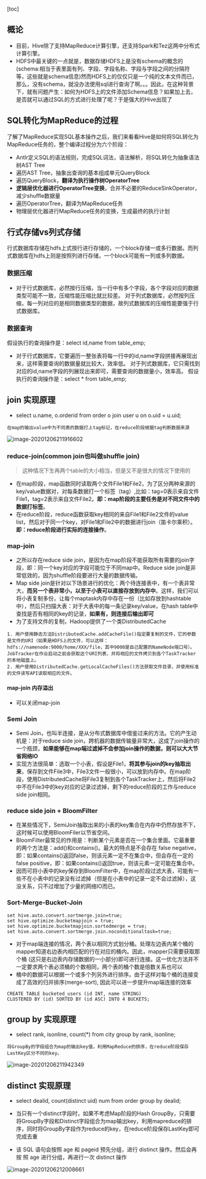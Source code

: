 [toc]
## 概论
-  目前，Hive除了支持MapReduce计算引擎，还支持Spark和Tez这两中分布式计算引擎。
-  HDFS中最关键的一点就是，数据存储HDFS上是没有schema的概念的(schema:相当于表里面有列、字段、字段名称、字段与字段之间的分隔符等，这些就是schema信息)然而HDFS上的仅仅只是一个纯的文本文件而已，那么，没有schema，就没办法使用sql进行查询了啊。。。因此，在这种背景下，就有问题产生：如何为HDFS上的文件添加Schema信息？如果加上去，是否就可以通过SQL的方式进行处理了呢？于是强大的Hive出现了

## SQL转化为MapReduce的过程
了解了MapReduce实现SQL基本操作之后，我们来看看Hive是如何将SQL转化为MapReduce任务的，整个编译过程分为六个阶段：

- Antlr定义SQL的语法规则，完成SQL词法，语法解析，将SQL转化为抽象语法树AST Tree
- 遍历AST Tree，抽象出查询的基本组成单元QueryBlock
- 遍历QueryBlock，**翻译为执行操作树OperatorTree**
- **逻辑层优化器进行OperatorTree变换**，合并不必要的ReduceSinkOperator，减少shuffle数据量
- 遍历OperatorTree，翻译为MapReduce任务
- 物理层优化器进行MapReduce任务的变换，生成最终的执行计划

## 行式存储vs列式存储
行式数据库存储在hdfs上式按行进行存储的，一个block存储一或多行数据。而列式数据库在hdfs上则是按照列进行存储，一个block可能有一列或多列数据。

### 数据压缩
- 对于行式数据库，必然按行压缩，当一行中有多个字段，各个字段对应的数据类型可能不一致，压缩性能压缩比就比较差。
对于列式数据库，必然按列压缩，每一列对应的是相同数据类型的数据，故列式数据库的压缩性能要强于行式数据库。
### 数据查询
假设执行的查询操作是：select id,name from table_emp;

- 对于行式数据库，它要遍历一整张表将每一行中的id,name字段拼接再展现出来，这样需要查询的数据量就比较大，效率低。
对于列式数据库，它只需找到对应的id,name字段的列展现出来即可，需要查询的数据量小，效率高。
假设执行的查询操作是：select * from table_emp;

## join 实现原理
- select u.name, o.orderid from order o join user u on o.uid = u.uid;
```
在map的输出value中为不同表的数据打上tag标记，在reduce阶段根据tag判断数据来源
```
![image-20201206211916602](https://kingcall.oss-cn-hangzhou.aliyuncs.com/blog/img/2020/12/06/21:19:17-image-20201206211916602.png)


### reduce-join(common join也叫做shuffle join)
> 这种情况下生再两个table的大小相当，但是又不是很大的情况下使用的
- 在map阶段，map函数同时读取两个文件File1和File2，为了区分两种来源的key/value数据对，对每条数据打一个标签（tag）,比如：tag=0表示来自文件File1，tag=2表示来自文件File2。**即：map阶段的主要任务是对不同文件中的数据打标签**。
- 在reduce阶段，reduce函数获取key相同的来自File1和File2文件的value list，然后对于同一个key，对File1和File2中的数据进行join（笛卡尔乘积）。**即：reduce阶段进行实际的连接操作**。

### map-join
- 之所以存在reduce side join，是因为在map阶段不能获取所有需要的join字段，即：同一个key对应的字段可能位于不同map中。Reduce side join是非常低效的，因为shuffle阶段要进行大量的数据传输。
- Map side join是针对以下场景进行的优化：两个待连接表中，有一个表非常大，**而另一个表非常小，以至于小表可以直接存放到内存中**。这样，我们可以将小表复制多份，让每个maptask内存中存在一份（比如存放到hashtable中），然后只扫描大表：对于大表中的每一条记录key/value，在hash table中查找是否有相同的key的记录，**如果有，则连接后输出即可**
- 为了支持文件的复制，Hadoop提供了一个类DistributedCache
```
1. 用户使用静态方法DistributedCache.addCacheFile()指定要复制的文件，它的参数是文件的URI（如果是HDFS上的文件，可以这样：hdfs://namenode:9000/home/XXX/file，其中9000是自己配置的NameNode端口号）。JobTracker在作业启动之前会获取这个URI列表，并将相应的文件拷贝到各个TaskTracker的本地磁盘上。
2. 用户使用DistributedCache.getLocalCacheFiles()方法获取文件目录，并使用标准的文件读写API读取相应的文件。
```

#### map-join 内存溢出
- 可以关闭map-join

### Semi Join
- Semi Join，也叫半连接，是从分布式数据库中借鉴过来的方法。它的产生动机是：对于reduce side join，跨机器的数据传输量非常大，这成了join操作的一个瓶颈，**如果能够在map端过滤掉不会参加join操作的数据，则可以大大节省网络IO**
- 实现方法很简单：选取一个小表，假设是File1，**将其参与join的key抽取出来**，保存到文件File3中，File3文件一般很小，可以放到内存中。在map阶段，使用DistributedCache将File3复制到各个TaskTracker上，然后将File2中不在File3中的key对应的记录过滤掉，剩下的reduce阶段的工作与reduce side join相同。

###  reduce side join + BloomFilter
- 在某些情况下，SemiJoin抽取出来的小表的key集合在内存中仍然存放不下，这时候可以使用BloomFiler以节省空间。
- BloomFilter最常见的作用是：判断某个元素是否在一个集合里面。它最重要的两个方法是：add()和contains()。最大的特点是不会存在 false negative，即：如果contains()返回false，则该元素一定不在集合中，但会存在一定的 false positive，即：如果contains()返回true，则该元素一定可能在集合中。
- 因而可将小表中的key保存到BloomFilter中，在map阶段过滤大表，可能有一些不在小表中的记录没有过滤掉（但是在小表中的记录一定不会过滤掉），这没关系，只不过增加了少量的网络IO而已。

### Sort-Merge-Bucket-Join
```
set hive.auto.convert.sortmerge.join=true;
set hive.optimize.bucketmapjoin = true;
set hive.optimize.bucketmapjoin.sortedmerge = true;
set hive.auto.convert.sortmerge.join.noconditionaltask=true;
```
- 对于map端连接的情况，两个表以相同方式划分桶。处理左边表内某个桶的mapper知道右边表内相匹配的行在对应的桶内。因此，mapper只需要获取那个桶 (这只是右边表内存储数据的一小部分)即可进行连接。这一优化方法并不一定要求两个表必须桶的个数相同，两个表的桶个数是倍数关系也可以
- 桶中的数据可以根据一个或多个列另外进行排序。由于这样对每个桶的连接变成了高效的归并排序(merge-sort), 因此可以进一步提升map端连接的效率
```
CREATE TABLE bucketed_users (id INT, name STRING)
CLUSTERED BY (id) SORTED BY (id ASC) INTO 4 BUCKETS;
```


## group by 实现原理
- select rank, isonline, count(*) from city group by rank, isonline;
```
将GroupBy的字段组合为map的输出key值，利用MapReduce的排序，在reduce阶段保存LastKey区分不同的key。
```
![image-20201206211942349](https://kingcall.oss-cn-hangzhou.aliyuncs.com/blog/img/2020/12/06/21:19:42-image-20201206211942349.png)

## distinct 实现原理
- select dealid, count(distinct uid) num from order group by dealid;
- 当只有一个distinct字段时，如果不考虑Map阶段的Hash GroupBy，只需要将GroupBy字段和Distinct字段组合为map输出key，利用mapreduce的排序，同时将GroupBy字段作为reduce的key，在reduce阶段保存LastKey即可完成去重

- 该 SQL 语句会按照 age 和 pageid 预先分组，进行 distinct 操作。然后会再按 照 age 进行分组，再进行一次 distinct 操作

![image-20201206212008661](https://kingcall.oss-cn-hangzhou.aliyuncs.com/blog/img/2020/12/06/21:20:09-image-20201206212008661.png)



